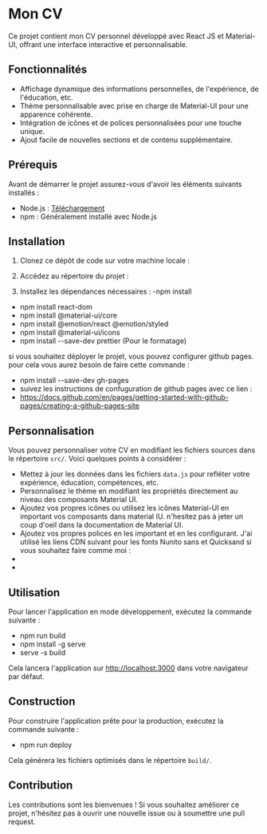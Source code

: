 # Mon CV

Ce projet contient mon CV personnel développé avec React JS et Material-UI, offrant une interface interactive et personnalisable.



## Fonctionnalités

- Affichage dynamique des informations personnelles, de l'expérience, de l'éducation, etc.
- Thème personnalisable avec prise en charge de Material-UI pour une apparence cohérente.
- Intégration de icônes et de polices personnalisées pour une touche unique.
- Ajout facile de nouvelles sections et de contenu supplémentaire.

## Prérequis

 Avant de démarrer le projet assurez-vous d'avoir les éléments suivants installés :

- Node.js : [Téléchargement](https://nodejs.org)
- npm : Généralement installé avec Node.js

## Installation

1. Clonez ce dépôt de code sur votre machine locale :


2. Accédez au répertoire du projet :


3. Installez les dépendances nécessaires :
-npm install 
- npm install react-dom
- npm install @material-ui/core
- npm install @emotion/react @emotion/styled
- npm install @material-ui/icons
- npm install --save-dev prettier (Pour le formatage)

si vous souhaitez déployer le projet, vous pouvez configurer github pages. pour cela vous aurez besoin de faire cette commande : 
- npm install --save-dev gh-pages
- suivez les instructions de confuguration de github pages avec ce lien : 
- https://docs.github.com/en/pages/getting-started-with-github-pages/creating-a-github-pages-site


## Personnalisation

Vous pouvez personnaliser votre CV en modifiant les fichiers sources dans le répertoire `src/`. Voici quelques points à considérer :

- Mettez à jour les données dans les fichiers `data.js` pour refléter votre expérience, éducation, compétences, etc.
- Personnalisez le thème en modifiant les propriétés directement au niveau des composants Material UI. 
- Ajoutez vos propres icônes ou utilisez les icônes Material-UI en important vos composants dans material IU. n'hesitez pas à jeter un coup d'oeil dans la documentation de Material UI. 
- Ajoutez vos propres polices en les important et en les configurant. J'ai utilisé les liens CDN suivant  pour les fonts Nunito sans et Quicksand si vous souhaitez faire comme moi : 
-  <link
      href="https://fonts.googleapis.com/css2?family=Nunito+Sans:wght@400;700&display=swap"
      rel="stylesheet"
    />
-   <link
      href="https://fonts.googleapis.com/css2?family=Quicksand:wght@400;700&display=swap"
      rel="stylesheet"
    />

## Utilisation

Pour lancer l'application en mode développement, exécutez la commande suivante :
- npm run build
- npm install -g serve
- serve -s build



Cela lancera l'application sur [http://localhost:3000](http://localhost:3000) dans votre navigateur par défaut.

## Construction

Pour construire l'application prête pour la production, exécutez la commande suivante :
- npm run deploy 

Cela générera les fichiers optimisés dans le répertoire `build/`.

## Contribution

Les contributions sont les bienvenues ! Si vous souhaitez améliorer ce projet, n'hésitez pas à ouvrir une nouvelle issue ou à soumettre une pull request.



